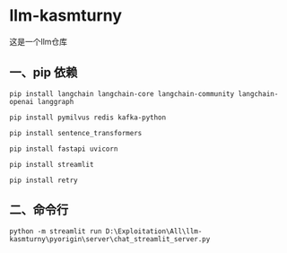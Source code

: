 # llm-kasmturny
这是一个llm仓库
## 一、pip 依赖
```
pip install langchain langchain-core langchain-community langchain-openai langgraph

pip install pymilvus redis kafka-python

pip install sentence_transformers

pip install fastapi uvicorn

pip install streamlit

pip install retry
```
## 二、命令行
```
python -m streamlit run D:\Exploitation\All\llm-kasmturny\pyorigin\server\chat_streamlit_server.py
```
